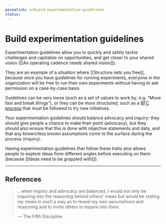 ```yaml
---
permalink: n/build-experimentation-guidelines
status: 
---
```

# Build experimentation guidelines

Experimentation guidelines allow you to quickly and safely tackle challenges and capitalize on opportunities, and get closer to your shared vision ([[An operating cadence needs shared vision]]).

They are an example of a situation where [[Structure sets you free]], because once you have guidelines for running experiments, everyone in the organization will be free to run their own experiments without having to ask permission on a case-by-case basis.

Guidelines can be very loose (such as a set of values to work by, e.g. “Move fast and break things”), or they can be more structured, such as a [RFC process](https://nebulab.com/blog/driving-organizational-change-with-rfcs) that must be followed to try new initiatives.

Your experimentation guidelines should balance advocacy and inquiry: they should give people a chance to make their point (advocacy), but they should also ensure that this is done with objective statements and data, and that any known/less known assumptions come to the surface during the process (inquiry).

Having experimentation guidelines that follow these traits also allows people to explore ideas from different angles before executing on them (because [[Ideas need to be grappled with]]).

---

## References

> ...when inquiry and advocacy are balanced, I would not only be inquiring into the reasoning behind others’ views but would be stating my views in such a way as to reveal my own assumptions and reasoning and to invite others to inquire into them.
>
> — The Fifth Discipline
